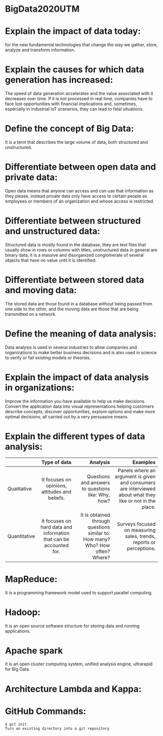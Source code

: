 # **BigData2020UTM**

# Explain the impact of data today:
for the new fundamental technologies that change the way we gather, store, analyze and transform information.

# Explain the causes for which data generation has increased:
The speed of data generation accelerates and the value associated with it decreases over time. If it is not processed in real time, companies have to face lost opportunities with financial implications and, sometimes, especially in industrial IoT scenarios, they can lead to fatal situations.

# Define the concept of Big Data:
It is a term that describes the large volume of data, both structured and unstructured.

# Differentiate between open data and private data:
Open data means that anyone can access and can use that information as they please, instead private data only have access to certain people as employees or members of an organization and whose access is restricted.

# Differentiate between structured and unstructured data:
Structured data is mostly found in the database, they are text files that usually show in rows or columns with titles, unstructured data in general are binary data, it is a massive and disorganized conglomerate of several objects that have no value until it is identified.

# Differentiate between stored data and moving data:
The stored data are those found in a database without being passed from one side to the other, and the moving data are those that are being transmitted on a network.

# Define the meaning of data analysis:
Data analysis is used in several industries to allow companies and organizations to make better business decisions and is also used in science to verify or fail existing models or theories.

# Explain the impact of data analysis in organizations:
Improve the information you have available to help us make decisions. Convert the application data into visual representations helping customers describe concepts, discover opportunities, explore options and make more optimal decisions, all carried out by a very persuasive means.

# Explain the different types of data analysis:
|               |Type of data|Analysis|Examples|
| ------------- |:-------------:| ---------:| -------------:|
|Qualitative|It focuses on opinions, attitudes and beliefs.|Questions and answers to questions like: Why, how?|Panels where an argument is given and consumers are interviewed about what they like or not in the place.            
|Quantitative|It focuses on hard data and information that can be accounted for.|It is obtained through questions similar to: How many? Who? How often? Where?|Surveys focused on measuring sales, trends, reports or perceptions.|

# MapReduce:
It is a programming framework model used to support parallel computing.

# Hadoop:
It is an open source software structure for storing data and running applications.

# Apache spark
It is an open cluster computing system, unified analysis engine, ultrarapid for Big Data.

# Architecture Lambda and Kappa:

# GitHub Commands:
```
$ git init 
Turn an existing directory into a git repository

```

